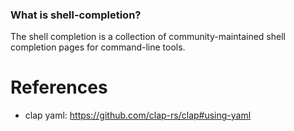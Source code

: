 
### What is shell-completion?
The shell completion is a collection of community-maintained shell completion pages for command-line tools.



# References

* clap yaml: https://github.com/clap-rs/clap#using-yaml

